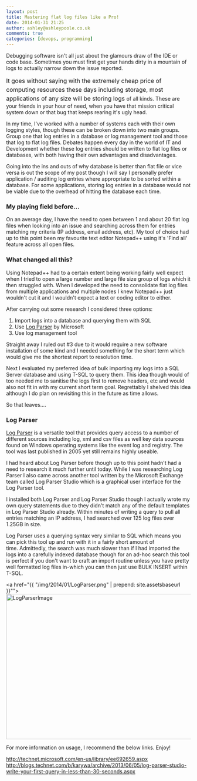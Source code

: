 ```yaml
---
layout: post
title: Mastering flat log files like a Pro!
date: 2014-01-31 21:25
author: ashley@ashleypoole.co.uk
comments: true
categories: [devops, programming]
---
```

Debugging software isn't all just about the glamours draw of the IDE or code base. Sometimes you must first get your hands dirty in a mountain of logs to actually narrow down the issue reported.

<span style="font-size: 1rem; line-height: 1.5;">It goes without saying with the extremely cheap price of computing resources these days including storage, most applications of any size will be storing logs </span>of all kinds. These are your friends in your hour of need, when you have that mission critical system down or that bug that keeps rearing it's ugly head.

In my time, I've worked with a number of systems each with their own logging styles, though these can be broken down into two main groups. Group one that log entries in a database or log management tool and those that log to flat log files. Debates happen every day in the world of IT and Development whether these log entries should be written to flat log files or databases, with both having their own advantages and disadvantages.

Going into the ins and outs of why database is better than flat file or vice versa is out the scope of my post though I will say I personally prefer application / auditing log entries where appropriate to be sorted within a database. For some applications, storing log entries in a database would not be viable due to the overhead of hitting the database each time.

<h3>My playing field before...</h3>
On an average day, I have the need to open between 1 and about 20 flat log files when looking into an issue and searching across them for entries matching my criteria (IP address, email address, etc). My tool of choice had up to this point been my favourite text editor Notepad++ using it's 'Find all' feature across all open files.

<h3>What changed all this?</h3>
Using Notepad++ had to a certain extent being working fairly well expect when I tried to open a large number and large file size group of logs which it then struggled with. When I developed the need to consolidate flat log files from multiple applications and multiple nodes I knew Notepad++ just wouldn't cut it and I wouldn't expect a text or coding editor to either.

After carrying out some research I considered three options:
<ol>
	<li>Import logs into a database and querying them with SQL</li>
	<li>Use <a title="Log Parser by Microsoft" href="http://www.microsoft.com/en-us/download/details.aspx?id=24659" target="_blank">Log Parser</a> by Microsoft</li>
	<li>Use log management tool</li>
</ol>
Straight away I ruled out #3 due to it would require a new software installation of some kind and I needed something for the short term which would give me the shortest report to resolution time.

Next I evaluated my preferred idea of bulk importing my logs into a SQL Server database and using T-SQL to query them. This idea though would of too needed me to sanitise the logs first to remove headers, etc and would also not fit in with my current short term goal. Regrettably I shelved this idea although I do plan on revisiting this in the future as time allows.

So that leaves....

<h3>Log Parser</h3>
<a title="Log Parser" href="http://www.microsoft.com/en-us/download/details.aspx?id=24659" target="_blank">Log Parser</a> is a versatile tool that provides query access to a number of different sources including log, xml and csv files as well key data sources found on Windows operating systems like the event log and registry. The tool was last published in 2005 yet still remains highly useable.

I had heard about Log Parser before though up to this point hadn't had a need to research it much further until today. While I was researching Log Parser I also came across another tool written by the Microsoft Exchange team called Log Parser Studio which is a graphical user interface for the Log Parser tool.

I installed both Log Parser and Log Parser Studio though I actually wrote my own query statements due to they didn't match any of the default templates in Log Parser Studio already. Within minutes of writing a query to pull all entries matching an IP address, I had searched over 125 log files  over 1.25GB in size.

Log Parser uses a querying syntax very similar to SQL which means you can pick this tool up and run with it in a fairly short amount of time. Admittedly, the search was much slower than if I had imported the logs into a carefully indexed database though for an ad-hoc search this tool is perfect if you don't want to craft an import routine unless you have pretty well formatted log files in-which you can then just use BULK INSERT within T-SQL.

<a href="{{ "/img/2014/01/LogParser.png" | prepend: site.assetsbaseurl }}""><img class="aligncenter size-full wp-image-1022" src="http://www.ashleypoole.co.uk/wp-content/uploads/2014/01/LogParser.png" alt="LogParserImage" width="624" height="395" /></a>

For more information on usage, I recommend the below links. Enjoy!

http://technet.microsoft.com/en-us/library/ee692659.aspx
http://blogs.technet.com/b/karywa/archive/2013/06/05/log-parser-studio-write-your-first-query-in-less-than-30-seconds.aspx
